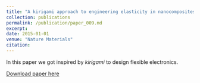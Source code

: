 ```yaml
---
title: "A kirigami approach to engineering elasticity in nanocomposites through patterned defects"
collection: publications
permalink: /publication/paper_009.md
excerpt:
date: 2015-01-01
venue: "Nature Materials"
citation:
---
```

In this paper we got inspired by _kirigami_ to design flexible electronics.

[Download paper here](http://pfdamasceno.github.io/files/2015_Shyu.pdf)
